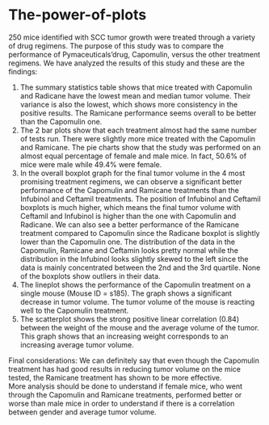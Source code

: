 # The-power-of-plots
250 mice identified with SCC tumor growth were treated through a variety of drug regimens. The purpose of this study was to compare the performance of Pymaceuticals’drug, Capomulin, versus the other treatment regimens. We have analyzed the results of this study and these are the findings:
1) The summary statistics table shows that mice treated with Capomulin and Radicane have the lowest mean and median tumor volume. Their variance is also the lowest, which shows more consistency in the positive results. The Ramicane performance seems overall to be better than the Capomulin one.
2) The 2 bar plots show that each treatment almost had the same number of tests run. There were slightly more mice treated with the Capomulin and Ramicane. The pie charts show that the study was performed on an almost equal percentage of female and male mice. In fact, 50.6% of mice were male while 49.4% were female. 
3)	In the overall boxplot graph for the final tumor volume in the 4 most promising treatment regimens, we can observe a significant better performance of the Capomulin and Ramicane treatments than the Infubinol and Ceftamil treatments. The position of Infubinol and Ceftamil boxplots is much higher, which means the final tumor volume with Ceftamil and Infubinol is higher than the one with Capomulin and Radicane. We can also see a better performance of the Ramicane treatment compared to Capomulin since the Radicane boxplot is slightly lower than the Capomulin one. The distribution of the data in the Capomulin, Ramicane and Ceftamin looks pretty normal while the distribution in the Infubinol looks slightly skewed to the left since the data is mainly concentrated between the 2nd and the 3rd quartile. None of the boxplots show outliers in their data.
4)	The lineplot shows the performance of the Capomulin treatment on a single mouse (Mouse ID = s185). The graph shows a significant decrease in tumor volume. The tumor volume of the mouse is reacting well to the Capomulin treatment.
5)	The scatterplot shows the strong positive linear correlation (0.84) between the weight of the mouse and the average volume of the tumor. This graph shows that an increasing weight corresponds to an increasing average tumor volume. 

Final considerations: We can definitely say that even though the Capomulin treatment has had good results in reducing tumor volume on the mice tested, the Ramicane treatment has shown to be more effective.  
More analysis should be done to understand if female mice, who went through the Capomulin and Ramicane treatments, performed better or worse than male mice in order to understand if there is a correlation between gender and average tumor volume.
